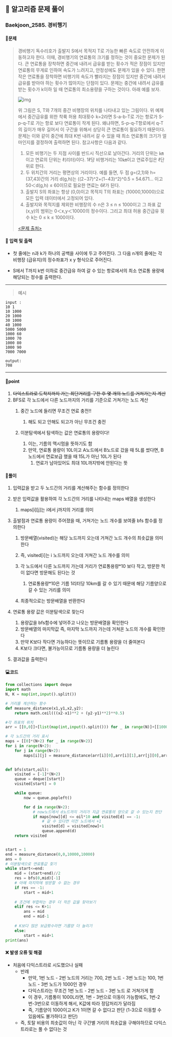 ## 🐌 알고리즘 문제 풀이

### Baekjoon_2585. 경비행기

#### 📒문제

> 경비행기 독수리호가 출발지 S에서 목적지 T로 가능한 빠른 속도로 안전하게 이동하고자 한다. 이때, 경비행기의 연료통의 크기를 정하는 것이 중요한 문제가 된다. 큰 연료통을 장착하면 중간에 내려서 급유를 받는 횟수가 적은 장점이 있지만 연료통의 무게로 인하여 속도가 느려지고, 안정성에도 문제가 있을 수 있다. 한편 작은 연료통을 장착하면 비행기의 속도가 빨라지는 장점이 있지만 중간에 내려서 급유를 받아야 하는 횟수가 많아지는 단점이 있다. 문제는 중간에 내려서 급유를 받는 횟수가 k이하 일 때 연료통의 최소용량을 구하는 것이다. 아래 예를 보자.
>
> ![img](https://upload.acmicpc.net/74546cce-0762-4546-b2b9-aee04a54f1f2/-/preview/)
>
> 위 그림은 S, T와 7개의 중간 비행장의 위치를 나타내고 있는 그림이다. 위 예제에서 중간급유를 위한 착륙 허용 최대횟수 k=2라면 S-a-b-T로 가는 항로가 S-p-q-T로 가는 항로 보다 연료통이 작게 된다. 왜냐하면, S-p-q-T항로에서 q-T의 길이가 매우 길어서 이 구간을 위해서 상당히 큰 연료통이 필요하기 때문이다. 문제는 이와 같이 중간에 최대 K번 내려서 갈 수 있을 때 최소 연료통의 크기가 얼마인지를 결정하여 출력하면 된다. 참고사항은 다음과 같다.
>
> 1. 모든 비행기는 두 지점 사이를 반드시 직선으로 날아간다. 거리의 단위는 ㎞이고 연료의 단위는 ℓ(리터)이다. 1ℓ당 비행거리는 10㎞이고 연료주입은 ℓ단위로 한다.
> 2. 두 위치간의 거리는 평면상의 거리이다. 예를 들면, 두 점 g=(2,1)와 h=(37,43)간의 거리 d(g,h)는 ((2−37)^2+(1−43)^2)^0.5 = 54.671... 이고 50＜d(g,h) ≤ 60이므로 필요한 연료는 6ℓ가 된다.
> 3. 출발지 S의 좌표는 항상 (0,0)이고 목적지 T의 좌표는 (10000,10000)으로 모든 입력 데이터에서 고정되어 있다.
> 4. 출발지와 목적지를 제외한 비행장의 수 n은 3 ≤ n ≤ 1000이고 그 좌표 값 (x,y)의 범위는 0＜x,y＜10000의 정수이다. 그리고 최대 허용 중간급유 횟수 k는 0 ≤ k ≤ 1000이다.
>
> [<문제 출처>](https://www.acmicpc.net/problem/2585)



#### :pushpin: 입력 및 출력

- 첫 줄에는 n과 k가 하나의 공백을 사이에 두고 주어진다. 그 다음 n개의 줄에는 각 비행장 (급유지)의 정수좌표가 x y 형식으로 주어진다.

- S에서 T까지 k번 이하로 중간급유 하여 갈 수 있는 항로에서의 최소 연료통 용량에 해당되는 정수를 출력한다.



---

> 예시

```
input :
10 1
10 1000
20 1000
30 1000
40 1000
5000 5000
1000 60
1000 70
1000 80
1000 90
7000 7000

output:
708
```

----




#### 🚀point

1. ~~다익스트라로 도착지까지 가는 최단거리를 구한 후 몇 개의 노드를 거쳐가는지 계산~~
1. BFS로 각 노드에서 다른 노드까지의 거리를 기준으로 거쳐가는 노드 계산
   1. 중간 노드에 들리면 무조건 연료 충전!!
      1. 해도 되고 안해도 되고가 아닌 무조건 충전

   1. 이분탐색에서 탐색하는 값은 연료통의 용량이다!
      1. 이는, 기름의 맥시멈을 뜻하기도 함
      1. 만약, 연료통 용량이 10L이고 A노드에서 B노드로 갔을 때 5L를 썼다면, B노드에서 연료보급 했을 때 15L가 아닌 10L가 된다
         1. 연료가 남아있어도 최대 10L까지밖에 안된다는 뜻




#### 🔎풀이

1.  입력값을 받고 두 노드간의 거리를 계산해주는 함수를 정의한다
1.  받은 입력값을 활용하여 각 노드간의 거리를 나타내는 maps 배열을 생성한다
    1.  maps[i]\[j]는 i에서 j까지의 거리를 의미

1.  출발점과 연료통 용량이 주어졌을 때, 거쳐가는 노드 개수를 보여줄 bfs 함수를 정의한다
    1.  방문배열(visited)는 해당 노드까지 오는데 거쳐간 노드 개수의 최솟값을 의미한다
    1.  즉, visited[i]는 i 노드까지 오는데 거쳐간 노드 개수를 의미
    1.  각 노드에서 다른 노드까지 가는데 거리가 연료통용량*10 보다 작고, 방문한 적이 없다면 방문해도 된다는 것
        1.  연료통용량*10은 기름 1리터당 10km를 갈 수 있기 때문에 해당 기름양으로 갈 수 있는 거리를 의미

    1.  최종적으로는 방문배열을 반환한다

1.  연료통 용량 값은 이분탐색으로 찾는다
    1.  용량값을 bfs함수에 넣어주고 나오는 방문배열을 확인한다
    1.  방문배열의 마지막값 즉, 마지막 노드까지 가는데 거쳐온 노드의 개수를 확인한다
    1.  만약 K보다 작다면 가능하다는 뜻이므로 기름통 용량을 더 줄여본다
    1.  K보다 크다면, 불가능이므로 기름통 용량을 더 늘린다

1.  결과값을 출력한다



#### 💻코드

```python
from collections import deque
import math
N, K = map(int,input().split())

# 거리를 계산하는 함수
def measure_distance(x1,y1,x2,y2):
    return math.ceil(((x2-x1)**2 + (y2-y1)**2)**0.5)

#각 좌표의 위치
arr = [[0,0]]+[list(map(int,input().split())) for _ in range(N)]+[[10000,10000]]

# 각 노드간의 거리 표시
maps = [[0]*(N+2) for _ in range(N+2)]
for i in range(N+2):
    for j in range(N+2):
        maps[i][j] = measure_distance(arr[i][0],arr[i][1],arr[j][0],arr[j][1])

        
def bfs(start,oil):
    visited = [-1]*(N+2)
    queue = deque([start])
    visited[start] = 0

    while queue:
        now = queue.popleft()

        for d in range(N+2):
            # now노드에서 d노드까지 거리가 지금 연료통의 양으로 갈 수 있는지 판단
            if maps[now][d] <= oil*10 and visited[d] == -1:
                # 갈 수 있다면 이전 노드에서 +1 
                visited[d] = visited[now]+1
                queue.append(d)
    return visited


start = 1
end = measure_distance(0,0,10000,10000)
ans = 0
# 이분탐색으로 연료통값 찾기
while start<=end:
    mid = (start+end)//2
    res = bfs(0,mid)[-1]
    # 아예 마지막에 방문할 수 없는 경우
    if res == -1:
        start = mid+1
        
    # 조건에 부합하는 경우 더 작은 값을 찾아보기
    elif res <= K+1:
        ans = mid
        end = mid-1
    
    # K보다 많은 보급횟수라면 기름양 더 늘리기
    else:
        start = mid+1
print(ans)
```



#### ❌ 발생 오류 및 해결

- 처음에 다익스트라로 시도했으나 실패
  - 반례
    - 만약, 1번 노드 - 2번 노드의 거리는 700, 2번 노드 - 3번 노드는 100, 1번 노드 - 3번 노드가 1000인 경우
    - 다익스트라는 무조건 1번 노드 - 2번 노드 - 3번 노드 로 거쳐가게 함
    - 이 경우, 기름통이 1000L라면, 1번 - 3번으로 이동이 가능함에도, 1번-2번-3번으로 이동하게 해서, K값에 따라 정답처리가 달라짐
    - 즉, 기름양이 1000이고 K가 1이면 갈 수 없다고 판단 (1-3으로 이동할 수 있음에도 불가하다고 판단)
  - 즉, 토탈 비용의 최솟값이 아닌 각 구간별 거리의 최솟값을 구해야하므로 다익스트라로는 풀 수 없다는 것
